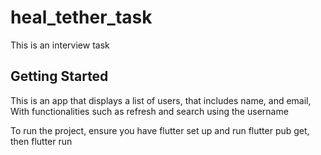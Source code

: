 # heal_tether_task

This is an interview task

## Getting Started

This is an app that displays a list of users, that includes name, and email, 
With functionalities such as refresh and search using the username


To run the project, ensure you have flutter set up and run flutter pub get, then flutter run
